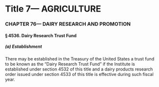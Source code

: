 
# Title 7— AGRICULTURE
### CHAPTER 76— DAIRY RESEARCH AND PROMOTION
#### § 4536. Dairy Research Trust Fund
##### (a) Establishment

There may be established in the Treasury of the United States a trust fund to be known as the “Dairy Research Trust Fund” if the Institute is established under section 4532 of this title and a dairy products research order issued under section 4533 of this title is effective during such fiscal year.
